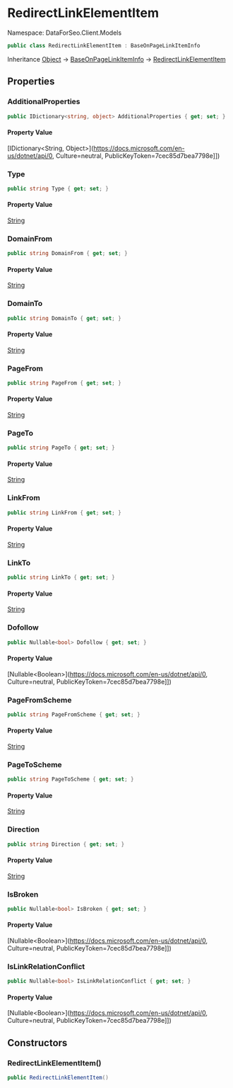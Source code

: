 # RedirectLinkElementItem

Namespace: DataForSeo.Client.Models

```csharp
public class RedirectLinkElementItem : BaseOnPageLinkItemInfo
```

Inheritance [Object](https://docs.microsoft.com/en-us/dotnet/api/Object) → [BaseOnPageLinkItemInfo](./BaseOnPageLinkItemInfo.md) → [RedirectLinkElementItem](./RedirectLinkElementItem.md)

## Properties

### **AdditionalProperties**

```csharp
public IDictionary<string, object> AdditionalProperties { get; set; }
```

#### Property Value

[IDictionary&lt;String, Object&gt;](https://docs.microsoft.com/en-us/dotnet/api/0, Culture=neutral, PublicKeyToken=7cec85d7bea7798e]])<br>

### **Type**

```csharp
public string Type { get; set; }
```

#### Property Value

[String](https://docs.microsoft.com/en-us/dotnet/api/String)<br>

### **DomainFrom**

```csharp
public string DomainFrom { get; set; }
```

#### Property Value

[String](https://docs.microsoft.com/en-us/dotnet/api/String)<br>

### **DomainTo**

```csharp
public string DomainTo { get; set; }
```

#### Property Value

[String](https://docs.microsoft.com/en-us/dotnet/api/String)<br>

### **PageFrom**

```csharp
public string PageFrom { get; set; }
```

#### Property Value

[String](https://docs.microsoft.com/en-us/dotnet/api/String)<br>

### **PageTo**

```csharp
public string PageTo { get; set; }
```

#### Property Value

[String](https://docs.microsoft.com/en-us/dotnet/api/String)<br>

### **LinkFrom**

```csharp
public string LinkFrom { get; set; }
```

#### Property Value

[String](https://docs.microsoft.com/en-us/dotnet/api/String)<br>

### **LinkTo**

```csharp
public string LinkTo { get; set; }
```

#### Property Value

[String](https://docs.microsoft.com/en-us/dotnet/api/String)<br>

### **Dofollow**

```csharp
public Nullable<bool> Dofollow { get; set; }
```

#### Property Value

[Nullable&lt;Boolean&gt;](https://docs.microsoft.com/en-us/dotnet/api/0, Culture=neutral, PublicKeyToken=7cec85d7bea7798e]])<br>

### **PageFromScheme**

```csharp
public string PageFromScheme { get; set; }
```

#### Property Value

[String](https://docs.microsoft.com/en-us/dotnet/api/String)<br>

### **PageToScheme**

```csharp
public string PageToScheme { get; set; }
```

#### Property Value

[String](https://docs.microsoft.com/en-us/dotnet/api/String)<br>

### **Direction**

```csharp
public string Direction { get; set; }
```

#### Property Value

[String](https://docs.microsoft.com/en-us/dotnet/api/String)<br>

### **IsBroken**

```csharp
public Nullable<bool> IsBroken { get; set; }
```

#### Property Value

[Nullable&lt;Boolean&gt;](https://docs.microsoft.com/en-us/dotnet/api/0, Culture=neutral, PublicKeyToken=7cec85d7bea7798e]])<br>

### **IsLinkRelationConflict**

```csharp
public Nullable<bool> IsLinkRelationConflict { get; set; }
```

#### Property Value

[Nullable&lt;Boolean&gt;](https://docs.microsoft.com/en-us/dotnet/api/0, Culture=neutral, PublicKeyToken=7cec85d7bea7798e]])<br>

## Constructors

### **RedirectLinkElementItem()**

```csharp
public RedirectLinkElementItem()
```

